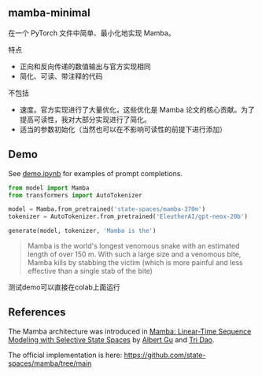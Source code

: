 ## mamba-minimal

在一个 PyTorch 文件中简单、最小化地实现 Mamba。

特点
* 正向和反向传递的数值输出与官方实现相同
* 简化、可读、带注释的代码

不包括
* 速度。官方实现进行了大量优化，这些优化是 Mamba 论文的核心贡献。为了提高可读性，我对大部分实现进行了简化。
* 适当的参数初始化（当然也可以在不影响可读性的前提下进行添加）

## Demo

See [demo.ipynb](demo.ipynb) for examples of prompt completions.

```python
from model import Mamba
from transformers import AutoTokenizer

model = Mamba.from_pretrained('state-spaces/mamba-370m')
tokenizer = AutoTokenizer.from_pretrained('EleutherAI/gpt-neox-20b')

generate(model, tokenizer, 'Mamba is the')
```
> Mamba is the world's longest venomous snake with an estimated length of over 150 m. With such a large size and a venomous bite, Mamba kills by stabbing the victim (which is more painful and less effective than a single stab of the bite)
> 
测试demo可以直接在colab上面运行

## References

The Mamba architecture was introduced in [Mamba: Linear-Time Sequence Modeling with Selective State Spaces](https://arxiv.org/abs/2312.00752) by [Albert Gu](https://twitter.com/_albertgu?lang=en) and [Tri Dao](https://twitter.com/tri_dao?ref_src=twsrc%5Egoogle%7Ctwcamp%5Eserp%7Ctwgr%5Eauthor).

The official implementation is here: https://github.com/state-spaces/mamba/tree/main
